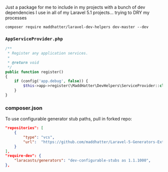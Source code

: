 Just a package for me to include in my projects with a bunch of dev dependencies I use in all of my Laravel 5.1 projects... trying to DRY my processes

```
composer require maddhatter/laravel-dev-helpers dev-master --dev
```

### `AppServiceProvider.php`

```php
/**
 * Register any application services.
 *
 * @return void
 */
public function register()
{
    if (config('app.debug', false)) {
        $this->app->register(\MaddHatter\DevHelpers\ServiceProvider::class);
    }
}
```

### composer.json

To use configurable generator stub paths, pull in forked repo:

```json
"repositories": [
    {
        "type": "vcs",
        "url":  "https://github.com/maddhatter/Laravel-5-Generators-Extended.git"
    }
],
"require-dev": {
    "laracasts/generators": "dev-configurable-stubs as 1.1.1000",
},
```